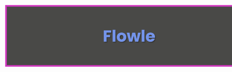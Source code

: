 <div align="center">
  <a href="(https://lucasloepke.github.io/flowle/)">
    <img src="banner.png" style="max-width: 800px;">
  </a>
</div>
